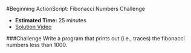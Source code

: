 #Beginning ActionScript: Fibonacci Numbers Challenge

* **Estimated Time:** 25 minutes
* [Solution Video](http://www.youtube.com/watch?v=8RFLpRbxYXQ)

###Challenge
Write a program that prints out (i.e., traces) the fibonacci numbers less than 1000.
